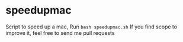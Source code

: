# speedupmac
Script to speed up a mac, Run `bash speedupmac.sh`
If you find scope to improve it, feel free to send me pull requests
